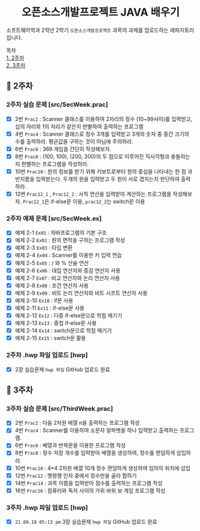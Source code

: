 <h1 align="center">오픈소스개발프로젝트 JAVA 배우기</h1>

소프트웨어학과 2학년 2학기 `오픈소스개발프로젝트` 과목의 과제를 업로드하는 레파지토리 입니다.

목차   
[1. 2주차](#bookmark-2주차)  
[2. 3주차](#bookmark-3주차)

## :bookmark: 2주차

### 2주차 실습 문제 [src/SecWeek.prac]
- [x] 2번 `Prac2` : Scanner 클래스를 이용하여 2자리의 정수 (10~99사이)를 입력받고, 십의 자리와 1의 자리가 같은지 판별하여 출력하는 프로그램   
- [x] 4번 `Prac4` : Scanner 클래스로 정수 3개를 입력받고 3개의 숫자 중 중간 크기의 수를 출력하라. 평균값을 구하는 것이 아님에 주의하라.
- [x] 6번 `Prac6` : 369 게임을 간단히 작성해보자.
- [x] 8번 `Prac8` : (100, 100), (200, 200)의 두 점으로 이루어진 직사각형과 충돌하는지 판별하는 프로그램을 작성하라.
- [x] 10번 `Prac10` : 원의 정보를 받기 위해 키보트로부터 원의 중심을 나타내는 한 점 과 반지름을 입력받는다. 두개의 원을 입력받고 두 원이 서로 겹치는지 판단하여 출력하라.
- [x] 12번 `Prac12_1` , `Prac12_2` : 사칙 연산을 입력받아 계산하는 프로그램을 작성해보자. `Prac12_1`은 if-else문 이용, `prac12_2`는 switch문 이용

### 2주차 예제 문제 [src/SecWeek.ex]
- [x] 예제 2-1 `Ex01` : 자바프로그램의 기본 구조
- [x] 예제 2-2 `Ex02` : 원의 면적을 구하는 프로그램 작성  
- [x] 예제 2-3 `Ex03` : 타입 변환   
- [x] 예제 2-4 `Ex04` : Scanner를 이용한 키 입력 연습   
- [x] 예제 2-5 `Ex05` : / 와 % 산술 연산
- [x] 예제 2-6 `Ex06` : 대입 연산자와 증감 연산자 사용
- [x] 예제 2-7 `Ex07` : 비교 연산자와 논리 연산자 사용
- [x] 예제 2-8 `Ex08` : 조건 연산자 사용
- [x] 예제 2-9 `Ex09` : 비트 논리 연산자와 비트 시프트 연산자 사용
- [x] 예제 2-10 `Ex10` : if문 사용
- [x] 예제 2-11 `Ex11` : if-else문 사용
- [x] 예제 2-12 `Ex12` : 다중 if-else문으로 학점 매기기
- [x] 예제 2-13 `Ex13` : 중첩 if-else문 사용
- [x] 예제 2-14 `Ex14` : switch문으로 학점 매기기
- [x] 예제 2-15 `Ex15` : switch문 활용

### 2주차 .hwp 파일 업로드 [hwp]
- [x] 2장 실습문제 `hwp 파일` GitHub 업로드 완료


## :bookmark: 3주차

### 3주차 실습 문제 [src/ThirdWeek.prac]
- [x] 2번 `Prac2` : 다음 2차원 배열 n을 출력하는 프로그램 작성
- [x] 4번 `Prac4` : Scanner를 이용하여 소문자 알파벳을 하나 입력받고 출력하는 프로그램.
- [x] 6번 `Prac6` : 배열과 반복문을 이용한 프로그램 작성
- [x] 8번 `Prac8` : 정수 저장 개수를 입력받아 배열을 생성하여, 정수를 랜덤하게 삽입하라.
- [x] 10번 `Prac10` : 4*4 2차원 배열 10개 정수 랜덤하게 생성하여 임의의 위치에 삽입
- [x] 12번 `Prac12` : 명령행 인자 중에서 정수만을 골라 합하기
- [x] 14번 `Prac14` : 과목 이름을 입력받아 점수를 출력하는 프로그램 작성
- [x] 16번 `Prac16` : 컴퓨터와 독자 사이의 가위 바위 보 게임 프로그램 작성

### 3주차 .hwp 파일 업로드 [hwp]
- [x] `21.09.18 05:13 pm` 3장 실습문제 `hwp 파일` GitHub 업로드 완료